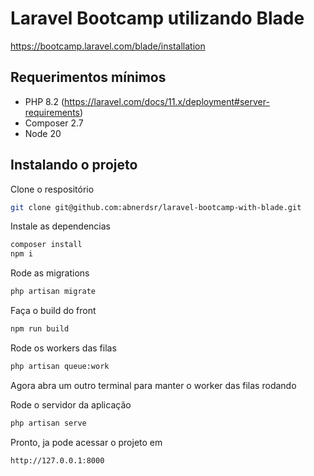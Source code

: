 # Laravel Bootcamp utilizando Blade

https://bootcamp.laravel.com/blade/installation

## Requerimentos mínimos

- PHP 8.2 (https://laravel.com/docs/11.x/deployment#server-requirements)
- Composer 2.7
- Node 20

## Instalando o projeto

Clone o respositório
```sh
git clone git@github.com:abnerdsr/laravel-bootcamp-with-blade.git
```

Instale as dependencias
```sh
composer install
npm i
```

Rode as migrations
```sh
php artisan migrate
```

Faça o build do front
```sh
npm run build
```

Rode os workers das filas
```sh
php artisan queue:work
```

Agora abra um outro terminal para manter o worker das filas rodando

Rode o servidor da aplicação
```sh
php artisan serve
```

Pronto, ja pode acessar o projeto em
```text
http://127.0.0.1:8000
```
